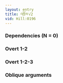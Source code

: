 ```yaml
---
layout: entry
title: འཁྲོལ་√2
vid: Hill:0196
---
```

### Dependencies (N = 0)


### Overt 1-2


### Overt 1-2-3


### Oblique arguments
